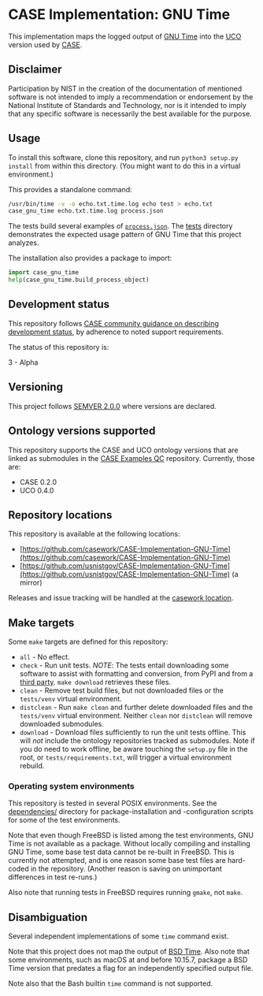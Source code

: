 # CASE Implementation: GNU Time

This implementation maps the logged output of [GNU Time](https://www.gnu.org/software/time/) into the [UCO](https://github.com/ucoProject/UCO/) version used by [CASE](https://caseontology.org/).


## Disclaimer

Participation by NIST in the creation of the documentation of mentioned software is not intended to imply a recommendation or endorsement by the National Institute of Standards and Technology, nor is it intended to imply that any specific software is necessarily the best available for the purpose.


## Usage

To install this software, clone this repository, and run `python3 setup.py install` from within this directory.  (You might want to do this in a virtual environment.)

This provides a standalone command:

```bash
/usr/bin/time -v -o echo.txt.time.log echo test > echo.txt
case_gnu_time echo.txt.time.log process.json
```

The tests build several examples of [`process.json`](tests/from_pip/process.json).  The [tests](tests/) directory demonstrates the expected usage pattern of GNU Time that this project analyzes.

The installation also provides a package to import:

```python
import case_gnu_time
help(case_gnu_time.build_process_object)
```


## Development status

This repository follows [CASE community guidance on describing development status](https://caseontology.org/resources/github_repos.html#development-statuses), by adherence to noted support requirements.

The status of this repository is:

3 - Alpha


## Versioning

This project follows [SEMVER 2.0.0](https://semver.org/) where versions are declared.


## Ontology versions supported

This repository supports the CASE and UCO ontology versions that are linked as submodules in the [CASE Examples QC](https://github.com/ajnelson-nist/CASE-Examples-QC) repository.  Currently, those are:

* CASE 0.2.0
* UCO 0.4.0


## Repository locations

This repository is available at the following locations:
* [https://github.com/casework/CASE-Implementation-GNU-Time](https://github.com/casework/CASE-Implementation-GNU-Time)
* [https://github.com/usnistgov/CASE-Implementation-GNU-Time](https://github.com/usnistgov/CASE-Implementation-GNU-Time) (a mirror)

Releases and issue tracking will be handled at the [casework location](https://github.com/casework/CASE-Implementation-GNU-Time).


## Make targets

Some `make` targets are defined for this repository:
* `all` - No effect.
* `check` - Run unit tests.  *NOTE*: The tests entail downloading some software to assist with formatting and conversion, from PyPI and from a [third party](https://github.com/edmcouncil/rdf-toolkit).  `make download` retrieves these files.
* `clean` - Remove test build files, but not downloaded files or the `tests/venv` virtual environment.
* `distclean` - Run `make clean` and further delete downloaded files and the `tests/venv` virtual environment.  Neither `clean` nor `distclean` will remove downloaded submodules.
* `download` - Download files sufficiently to run the unit tests offline.  This will *not* include the ontology repositories tracked as submodules.  Note if you do need to work offline, be aware touching the `setup.py` file in the root, or `tests/requirements.txt`, will trigger a virtual environment rebuild.


### Operating system environments

This repository is tested in several POSIX environments.  See the [dependencies/](dependencies/) directory for package-installation and -configuration scripts for some of the test environments.

Note that even though FreeBSD is listed among the test environments, GNU Time is not available as a package.  Without locally compiling and installing GNU Time, some base test data cannot be re-built in FreeBSD.  This is currently not attempted, and is one reason some base test files are hard-coded in the repository.  (Another reason is saving on unimportant differences in test re-runs.)

Also note that running tests in FreeBSD requires running `gmake`, not `make`.


## Disambiguation

Several independent implementations of some `time` command exist.

Note that this project does not map the output of [BSD Time](https://www.freebsd.org/cgi/man.cgi?query=time).  Also note that some environments, such as macOS at and before 10.15.7, package a BSD Time version that predates a flag for an independently specified output file.

Note also that the Bash builtin `time` command is not supported.
